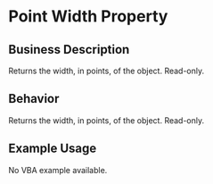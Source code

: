 # Point Width Property

## Business Description
Returns the width, in points, of the object. Read-only.

## Behavior
Returns the width, in points, of the object. Read-only.

## Example Usage
No VBA example available.
